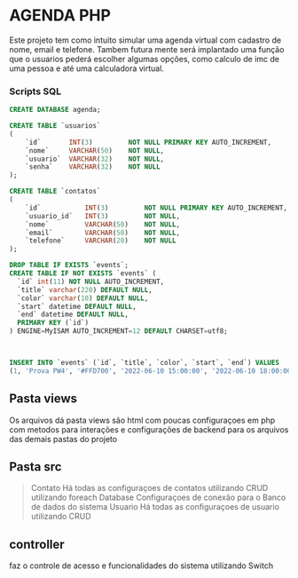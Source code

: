 # AGENDA PHP
Este projeto tem como intuito simular uma agenda virtual com cadastro de nome, email e telefone.
Tambem futura mente será implantado uma função que o usuarios pederá escolher algumas opções, como calculo de imc de uma pessoa e até uma calculadora virtual. 

### Scripts SQL

```sql
CREATE DATABASE agenda;

CREATE TABLE `usuarios`
(
    `id`       INT(3)         NOT NULL PRIMARY KEY AUTO_INCREMENT,
    `nome`     VARCHAR(50)    NOT NULL,
    `usuario`  VARCHAR(32)    NOT NULL,
    `senha`    VARCHAR(32)    NOT NULL
);

CREATE TABLE `contatos`
(
    `id`           INT(3)         NOT NULL PRIMARY KEY AUTO_INCREMENT,
    `usuario_id`   INT(3)         NOT NULL,
    `nome`         VARCHAR(50)    NOT NULL,
    `email`        VARCHAR(50)    NOT NULL,
    `telefone`     VARCHAR(20)    NOT NULL
);

DROP TABLE IF EXISTS `events`;
CREATE TABLE IF NOT EXISTS `events` (
  `id` int(11) NOT NULL AUTO_INCREMENT,
  `title` varchar(220) DEFAULT NULL,
  `color` varchar(10) DEFAULT NULL,
  `start` datetime DEFAULT NULL,
  `end` datetime DEFAULT NULL,
  PRIMARY KEY (`id`)
) ENGINE=MyISAM AUTO_INCREMENT=12 DEFAULT CHARSET=utf8;



INSERT INTO `events` (`id`, `title`, `color`, `start`, `end`) VALUES
(1, 'Prova PW4', '#FFD700', '2022-06-10 15:00:00', '2022-06-10 18:00:00');

```
## Pasta views

Os arquivos dá pasta views são html com poucas configuraçoes em php com metodos para interações e configurações de backend para os arquivos das demais pastas do projeto

## Pasta src

 >Contato
  Há todas as configuraçoes de contatos utilizando CRUD utilizando foreach
 >Database
  Configuraçoes de conexão para o Banco de dados do sistema
 >Usuario
 Há todas as configuraçoes de usuario utilizando CRUD

## controller

  faz o controle de acesso e funcionalidades do sistema utilizando Switch